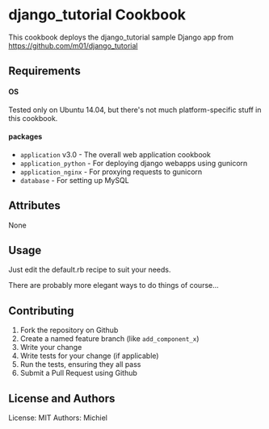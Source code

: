 django_tutorial Cookbook
========================
This cookbook deploys the django_tutorial sample Django app from
https://github.com/m01/django_tutorial

Requirements
------------
#### OS
Tested only on Ubuntu 14.04, but there's not much platform-specific stuff
in this cookbook.

#### packages
- `application` v3.0 - The overall web application cookbook
- `application_python` - For deploying django webapps using gunicorn
- `application_nginx` - For proxying requests to gunicorn
- `database` - For setting up MySQL

Attributes
----------
None

Usage
-----
Just edit the default.rb recipe to suit your needs.

There are probably more elegant ways to do things of course...


Contributing
------------

1. Fork the repository on Github
2. Create a named feature branch (like `add_component_x`)
3. Write your change
4. Write tests for your change (if applicable)
5. Run the tests, ensuring they all pass
6. Submit a Pull Request using Github

License and Authors
-------------------
License: MIT
Authors: Michiel
